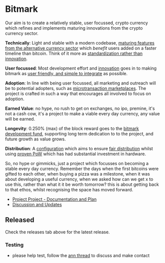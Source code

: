 # Bitmark
Our aim is to create a relatively stable, user focussed, crypto currency which refines and implements maturing innovations from the crypto currency sector.

**Technically**: Light and stable with a modern codebase, [maturing features from the alternative currency sector](https://github.com/project-bitmark/bitmark/wiki#maturing-innovations) which *benefit* users added on a faster timeline than bitcoin. Think of it more as [standardization rather than innovation](https://github.com/project-bitmark/bitmark/wiki#relatively-stable).

**User focussed**: Most development effort and [innovation](https://github.com/project-bitmark/bitmark/wiki/Scratchpad) goes in to making bitmark as [user friendly, and simple to integrate](https://github.com/project-bitmark/bitmark/wiki#user-focussed) as possible.

**Adoption**: In line with being user focussed, all marketing and outreach will be to potential adopters, such as [microtransaction marketplaces](https://github.com/project-bitmark/bitmark/wiki/Microtransactions-and-Microtrust). The project is crafted in such a way that encourages all involved to focus on adoption.

**Earned Value**: no hype, no rush to get on exchanges, no ipo, premine, it's not a cash cow, it's a project to make a viable every day currency, any value will be earned. 

**Longevity**: 0.250% (max) of the block reward goes to the [bitmark development fund](https://github.com/project-bitmark/bitmark/wiki/Development-Fund), supporting long term dedication to to the project, and future growth as value grows.

**Distribution**: A [configuration](https://github.com/project-bitmark/bitmark/wiki#block-chain-parameters) which aims to ensure [fair distribution](https://github.com/project-bitmark/bitmark/wiki/Currency#supply-and-distribution) whilst using [proven PoW](https://github.com/project-bitmark/bitmark/wiki#proof-of-work) which has had substantial investment in hardware.

So, no hype or gimmicks, just a project which focusses on becoming a stable every day currency. Remember the days when the first bitcoins were gifted to each other, when buying a pizza was a milestone, when it was about developing a useful currency, when we asked how can we get x to use this, rather than what it it be worth tomorrow? this is about getting back to that ethos, whilst recognising the space has moved forward.


* [Project Project - Documentation and Plan](https://github.com/project-bitmark/bitmark/wiki)
* [Discussion and Updates](https://bitcointalk.org/index.php?topic=660544.0)

## Released

Check the releases tab above for the latest release.

### Testing
 * please help test, follow the [ann thread](https://bitcointalk.org/index.php?topic=660544.0) to discuss and make contact
